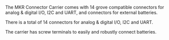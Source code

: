 <FeatureDescription>

The MKR Connector Carrier comes with 14 grove compatible connectors for analog & digital I/O, I2C and UART, and connectors for external batteries.

</FeatureDescription>

<FeatureList>

<Feature title="Grove connectors" image="connection">

There is a total of 14 connectors for analog & digital I/O, I2C and UART. 

<FeatureLink title="Datasheet" url="https://wiki.seeedstudio.com/Grove_System/" download blank/>
</Feature>

<Feature title="Screw terminals for battery" image="power">

The carrier has screw terminals to easily and robustly connect batteries.

</Feature>

</FeatureList>
